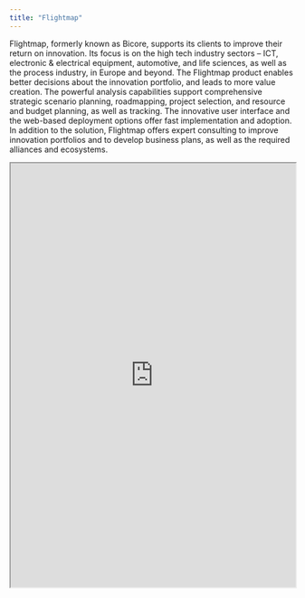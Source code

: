 ```yaml
---
title: "Flightmap"
---
```


Flightmap, formerly known as Bicore, supports its clients to improve their return on innovation. Its focus is on the high tech industry sectors – ICT, electronic & electrical equipment, automotive, and life sciences, as well as the process industry, in Europe and beyond. The Flightmap product enables better decisions about the innovation portfolio, and leads to more value creation. The powerful analysis capabilities support comprehensive strategic scenario planning, roadmapping, project selection, and resource and budget planning, as well as tracking. The innovative user interface and the web-based deployment options offer fast implementation and adoption. In addition to the solution, Flightmap offers expert consulting to improve innovation portfolios and to develop business plans, as well as the required alliances and ecosystems.

<iframe height="750" width="100%" src="https://ewelton.github.io/ktest/wiki.html#Flightmap"></iframe>
